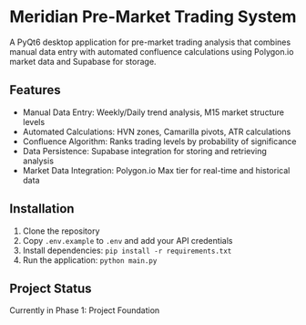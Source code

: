 # Meridian Pre-Market Trading System

A PyQt6 desktop application for pre-market trading analysis that combines manual data entry with automated confluence calculations using Polygon.io market data and Supabase for storage.

## Features

- Manual Data Entry: Weekly/Daily trend analysis, M15 market structure levels
- Automated Calculations: HVN zones, Camarilla pivots, ATR calculations
- Confluence Algorithm: Ranks trading levels by probability of significance
- Data Persistence: Supabase integration for storing and retrieving analysis
- Market Data Integration: Polygon.io Max tier for real-time and historical data

## Installation

1. Clone the repository
2. Copy `.env.example` to `.env` and add your API credentials
3. Install dependencies: `pip install -r requirements.txt`
4. Run the application: `python main.py`

## Project Status

Currently in Phase 1: Project Foundation